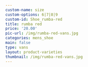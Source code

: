 ```yaml
---
custom-name: size
custom-options: 6|7|8|9
custom-id: Shoe_rumba-red
title: rumba red
price: '20.00'
pic-url: /img/rumba-red-vans.jpg
categories: mens_shoe
main: false
type: vans
layout: product-varieties
thumbnail: /img/rumba-red-vans.jpg
---
```

